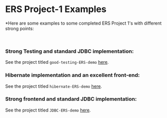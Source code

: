 # ERS Project-1 Examples
*Here are some examples to some completed ERS Project 1's with different strong points:

<br>

### Strong Testing and standard JDBC implementation:
See the project titled `good-testing-ERS-demo` [here](https://github.com/210222-reston-java-msa/demos/tree/main/week4/ERS-examples/good-testing-ERS-demo).

### Hibernate implementation and an excellent front-end:
See the project titled `hibernate-ERS-demo` [here](https://github.com/210222-reston-java-msa/demos/tree/main/week4/ERS-examples/hibernate-ERS-demo).

### Strong frontend and standard JDBC implementation:
See the project titled `JDBC-ERS-demo` [here](https://github.com/210222-reston-java-msa/demos/tree/main/week4/ERS-examples/JDBC-ERS-demo).
